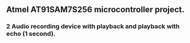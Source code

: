 ## Atmel AT91SAM7S256 microcontroller project.

### 2 Audio recording device with playback and playback with echo (1 second).